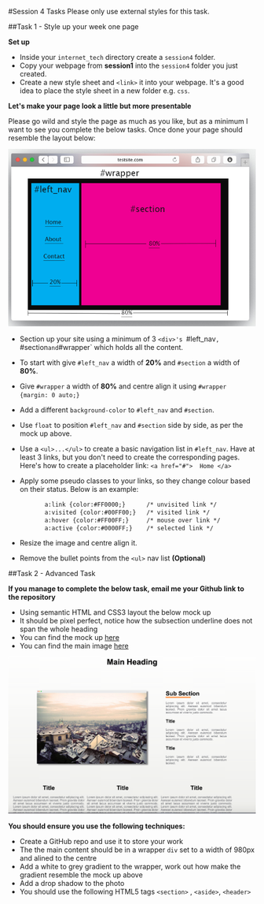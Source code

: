 #Session 4 Tasks
Please only use external styles for this task. 

##Task 1  - Style up your week one page

**Set up**  

* Inside your `internet_tech` directory create a `session4` folder. 
* Copy your webpage from **session1** into the `session4` folder you just created. 
* Create a new style sheet and `<link>` it into your webpage. It's a good idea to place the style sheet in a new folder e.g. `css`. 

**Let's make your page look a little but more presentable**

Please go wild and style the page as much as you like, but as a minimum I want to see you complete the below tasks. Once done your page should resemble the layout below:

![](task_image_new.jpg)


* Section up your site using a minimum of 3 `<div>'s `#left_nav`, `#section` and `#wrapper` which holds all the content.
* To start with give `#left_nav` a width of **20%** and `#section` a width of **80%**.
* Give `#wrapper` a width of **80%** and centre align it using `#wrapper {margin: 0 auto;}` 
* Add a different `background-color` to  `#left_nav` and `#section`.
* Use `float` to position  `#left_nav` and `#section` side by side, as per the mock up above. 
* Use a `<ul>...</ul>` to create a basic navigation list in `#left_nav`. Have at least 3 links, but you don't need to create the corresponding pages. Here's how to create a placeholder link: `<a href="#">  Home </a>`
* Apply some pseudo classes to your links, so they change colour based on their status. Below is an example: 

		     a:link {color:#FF0000;}      /* unvisited link */   
			 a:visited {color:#00FF00;}   /* visited link */   
			 a:hover {color:#FF00FF;}     /* mouse over link */   
   		     a:active {color:#0000FF;}    /* selected link */  
   		    
* Resize the image and centre align it.
* Remove the bullet points from the `<ul>` nav list **(Optional)** 
										

##Task 2 -  Advanced Task 

**If you manage to complete the below task, email me your Github link to the repository**

- Using semantic HTML and CSS3 layout the below mock up
- It should be pixel perfect, notice how the subsection underline does not span the whole heading 
- You can find the mock up  [here](assets/task_image.png)
- You can find the main image [here](assets/main_picture.jpg)

![](assets/task_image.png)

**You should ensure you use the following techniques:**


- Create a GitHub repo and use it to store your work
- The the main content should be in a wrapper `div` set to a width of 980px and alined to the centre 
- Add a white to grey gradient to the wrapper, work out how make the gradient resemble the mock up above 
- Add a drop shadow to the photo 
- You should use the following HTML5 tags `<section>` , `<aside>`, `<header>`





